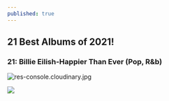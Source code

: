 ```yaml
---
published: true
---
```

## 21 Best Albums of 2021! 

### 21: Billie Eilish-Happier Than Ever (Pop, R&b)


![res-console.cloudinary.jpg]({{https://cloudinary.com}}/_posts/res-console.cloudinary.jpg)

<img src="{{ https://github.com/ }}/D1vineDamon/D1vineDamon.github.io/blob/master/images/550x551.jpg">


